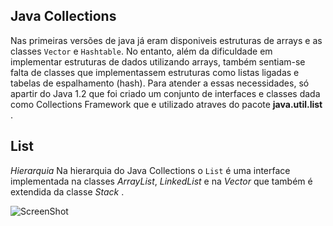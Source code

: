 ## Java Collections 
 Nas primeiras versões de java já eram disponiveis estruturas de arrays e as classes ``Vector`` e ``Hashtable``. No entanto, além da dificuldade em implementar estruturas de dados utilizando arrays,  também sentiam-se falta de classes que implementassem estruturas como listas ligadas e tabelas de espalhamento (hash). Para atender a essas necessidades, só apartir do Java 1.2 que foi criado um conjunto de interfaces e classes dada como Collections Framework que e utilizado atraves do pacote **java.util.list** .

## List
*Hierarquia*
 Na hierarquia do Java Collections o ``List`` é uma interface implementada na classes _ArrayList_, _LinkedList_ e na _Vector_ que também é extendida da classe _Stack_ .
 
![ScreenShot](https://media.geeksforgeeks.org/wp-content/cdn-uploads/20200811210521/Collection-Framework-1.png)






























